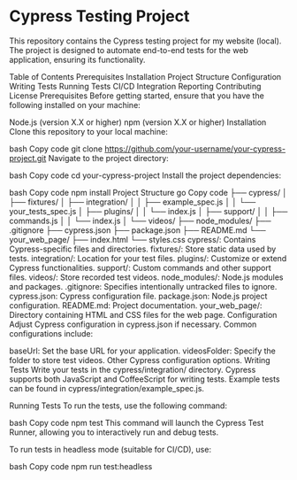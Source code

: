 # Cypress Testing Project
This repository contains the Cypress testing project for my website (local). The project is designed to automate end-to-end tests for the web application, ensuring its functionality.

Table of Contents
Prerequisites
Installation
Project Structure
Configuration
Writing Tests
Running Tests
CI/CD Integration
Reporting
Contributing
License
Prerequisites
Before getting started, ensure that you have the following installed on your machine:

Node.js (version X.X or higher)
npm (version X.X or higher)
Installation
Clone this repository to your local machine:

bash
Copy code
git clone https://github.com/your-username/your-cypress-project.git
Navigate to the project directory:

bash
Copy code
cd your-cypress-project
Install the project dependencies:

bash
Copy code
npm install
Project Structure
go
Copy code
├── cypress/
│   ├── fixtures/
│   ├── integration/
│   │   ├── example_spec.js
│   │   └── your_tests_spec.js
│   ├── plugins/
│   │   └── index.js
│   ├── support/
│   │   ├── commands.js
│   │   └── index.js
│   └── videos/
├── node_modules/
├── .gitignore
├── cypress.json
├── package.json
├── README.md
└── your_web_page/
    ├── index.html
    └── styles.css
cypress/: Contains Cypress-specific files and directories.
fixtures/: Store static data used by tests.
integration/: Location for your test files.
plugins/: Customize or extend Cypress functionalities.
support/: Custom commands and other support files.
videos/: Store recorded test videos.
node_modules/: Node.js modules and packages.
.gitignore: Specifies intentionally untracked files to ignore.
cypress.json: Cypress configuration file.
package.json: Node.js project configuration.
README.md: Project documentation.
your_web_page/: Directory containing HTML and CSS files for the web page.
Configuration
Adjust Cypress configuration in cypress.json if necessary. Common configurations include:

baseUrl: Set the base URL for your application.
videosFolder: Specify the folder to store test videos.
Other Cypress configuration options.
Writing Tests
Write your tests in the cypress/integration/ directory. Cypress supports both JavaScript and CoffeeScript for writing tests. Example tests can be found in cypress/integration/example_spec.js.

Running Tests
To run the tests, use the following command:

bash
Copy code
npm test
This command will launch the Cypress Test Runner, allowing you to interactively run and debug tests.

To run tests in headless mode (suitable for CI/CD), use:

bash
Copy code
npm run test:headless
